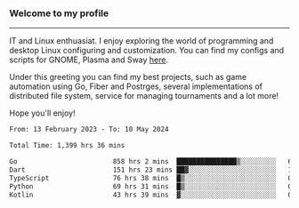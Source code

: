 ### Welcome to my profile

---

IT and Linux enthuasiat. I enjoy exploring the world of programming and desktop Linux configuring and customization. You can find my configs and scripts for GNOME, Plasma and Sway [here](https://github.com/uroborosq/mess-of-linux-configurations).

Under this greeting you can find my best projects, such as game automation using Go, Fiber and Postrges, several implementations of distributed file system, service for managing tournaments and a lot more!

Hope you'll enjoy!

<!-- <div display="block">
 	<img align="left" width="48%" alt="isocalendar" src=".github/metrics/isocalendar_metrics.svg" />
	<img align="center" width="48%" alt="contributions" src=".github/metrics/contributions_metrics.svg" />
	<img align="center" alt="languages" src=".github/metrics/languages_metrics.svg" />
</div> -->

<!-- ![](https://komarev.com/ghpvc/?username=uroborosq&color=success&style=flat-square) -->
<!-- [](https://img.shields.io/github/last-commit/uroborosq/uroborosq?label=Profile%20updated&style=flat-square) -->

<!--START_SECTION:waka-->

```txt
From: 13 February 2023 - To: 10 May 2024

Total Time: 1,399 hrs 36 mins

Go                        858 hrs 2 mins  ███████████████▒░░░░░░░░░   60.70 %
Dart                      151 hrs 23 mins ██▓░░░░░░░░░░░░░░░░░░░░░░   10.71 %
TypeScript                76 hrs 38 mins  █▒░░░░░░░░░░░░░░░░░░░░░░░   05.42 %
Python                    69 hrs 31 mins  █▒░░░░░░░░░░░░░░░░░░░░░░░   04.92 %
Kotlin                    43 hrs 39 mins  ▓░░░░░░░░░░░░░░░░░░░░░░░░   03.09 %
```

<!--END_SECTION:waka-->

